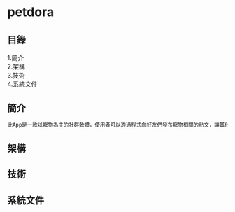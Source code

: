 # petdora
## 目錄
1.簡介  
2.架構  
3.技術  
4.系統文件
## 簡介
```sh
此App是一款以寵物為主的社群軟體，使用者可以透過程式向好友們發布寵物相關的貼文，讓其他使用者留言、分享，並且會在每天固定時間進行好友抽卡，擴增使用者的好友圈，除此之外使用者還可以瀏覽與寵物相關的活動，並透過此App進行報名便能與寵物一同參加活動，雙向寵物翻譯功能，讓使用者與寵物平時的相處中能更添樂趣，讓飼主能了解寵物想表達的意思並加深與寵物間的羈絆。
```
## 架構
## 技術
## 系統文件
